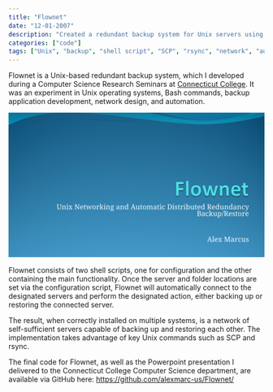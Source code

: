 ```yaml
---
title: "Flownet"
date: "12-01-2007"
description: "Created a redundant backup system for Unix servers using SCP and rsync."
categories: ["code"]
tags: ["Unix", "backup", "shell script", "SCP", "rsync", "network", "automation"]
---
```

Flownet is a Unix-based redundant backup system, which I developed during a Computer Science Research Seminars at [Connecticut College](http://www.conncoll.edu/).  It was an experiment in Unix operating systems, Bash commands, backup application development, network design, and automation.

![Flownet presentation screenshot](./assets/flownet.png)

Flownet consists of two shell scripts, one for configuration and the other containing the main functionality.  Once the server and folder locations are set via the configuration script, Flownet will automatically connect to the designated servers and perform the designated action, either backing up or restoring the connected server.

The result, when correctly installed on multiple systems, is a network of self-sufficient servers capable of backing up and restoring each other.  The implementation takes advantage of key Unix commands such as SCP and rsync.

The final code for Flownet, as well as the Powerpoint presentation I delivered to the Connecticut College Computer Science department, are available via GitHub here: https://github.com/alexmarc-us/Flownet/